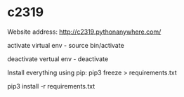 # c2319

Website address: http://c2319.pythonanywhere.com/

activate virtual env - source bin/activate

deactivate vertual env - deactivate

Install everything using pip:
  pip3 freeze > requirements.txt 
  
  pip3 install -r requirements.txt

